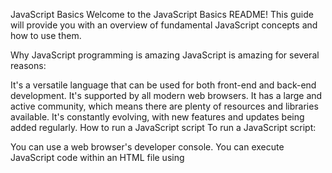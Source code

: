 JavaScript Basics
Welcome to the JavaScript Basics README! This guide will provide you with an overview of fundamental JavaScript concepts and how to use them.

Why JavaScript programming is amazing
JavaScript is amazing for several reasons:

It's a versatile language that can be used for both front-end and back-end development.
It's supported by all modern web browsers.
It has a large and active community, which means there are plenty of resources and libraries available.
It's constantly evolving, with new features and updates being added regularly.
How to run a JavaScript script
To run a JavaScript script:

You can use a web browser's developer console.
You can execute JavaScript code within an HTML file using <script> tags.
You can run JavaScript files using Node.js by executing node filename.js in the terminal.
How to create variables and constants
In JavaScript, you can create variables using var, let, or const:

var is function-scoped.
let is block-scoped and allows reassignment.
const is block-scoped and does not allow reassignment.
Example:

javascript
Copy code
var x = 5;
let y = 10;
const z = 15;
Differences between var, const, and let
var: Function-scoped, can be re-declared and reassigned.
let: Block-scoped, can be reassigned but not re-declared.
const: Block-scoped, cannot be reassigned or re-declared.
Data types available in JavaScript
JavaScript has several data types including:

Number
String
Boolean
Object
Array
Null
Undefined
How to use the if, if ... else statements
javascript
Copy code
if (condition) {
  // Code block to execute if condition is true
} else {
  // Code block to execute if condition is false
}
How to use comments
You can use single-line comments with // or multi-line comments with /* */.

javascript
Copy code
// This is a single-line comment

/*
This is a
multi-line comment
*/
How to assign values to variables
You can assign values to variables using the assignment operator =:

javascript
Copy code
let x = 5;
How to use while and for loops
javascript
Copy code
// While loop
while (condition) {
  // Code block to execute while condition is true
}

// For loop
for (let i = 0; i < 5; i++) {
  // Code block to execute for each iteration
}
How to use break and continue statements
javascript
Copy code
// Break statement
for (let i = 0; i < 5; i++) {
  if (i === 3) {
    break; // Exit the loop if i is equal to 3
  }
}

// Continue statement
for (let i = 0; i < 5; i++) {
  if (i === 3) {
    continue; // Skip the rest of the loop if i is equal to 3
  }
}
What is a function and how to use functions
A function is a block of reusable code that performs a specific task. You can define functions using the function keyword or arrow functions (=>).

Example:

javascript
Copy code
// Function declaration
function greet(name) {
  console.log("Hello, " + name + "!");
}

// Function call
greet("World");
What does a function that does not use any return statement return
If a function does not use a return statement, it returns undefined by default.

Scope of variables
Variables declared with var have function scope, while variables declared with let and const have block scope.

Arithmetic operators and how to use them
JavaScript has several arithmetic operators including:

Addition (+)
Subtraction (-)
Multiplication (*)
Division (/)
Modulus (%)
Increment (++)
Decrement (--)
Example:

javascript
Copy code
let x = 5;
let y = 3;
let z = x + y; // z will be 8
How to manipulate dictionary
In JavaScript, you can use objects to represent dictionaries. Objects consist of key-value pairs.

Example:

javascript
Copy code
let person = {
  name: "John",
  age: 30,
  city: "New York"
};

console.log(person.name); // Output: John
How to import a file
In Node.js, you can use require() to import files:

javascript
Copy code
const myModule = require('./myModule.js');

